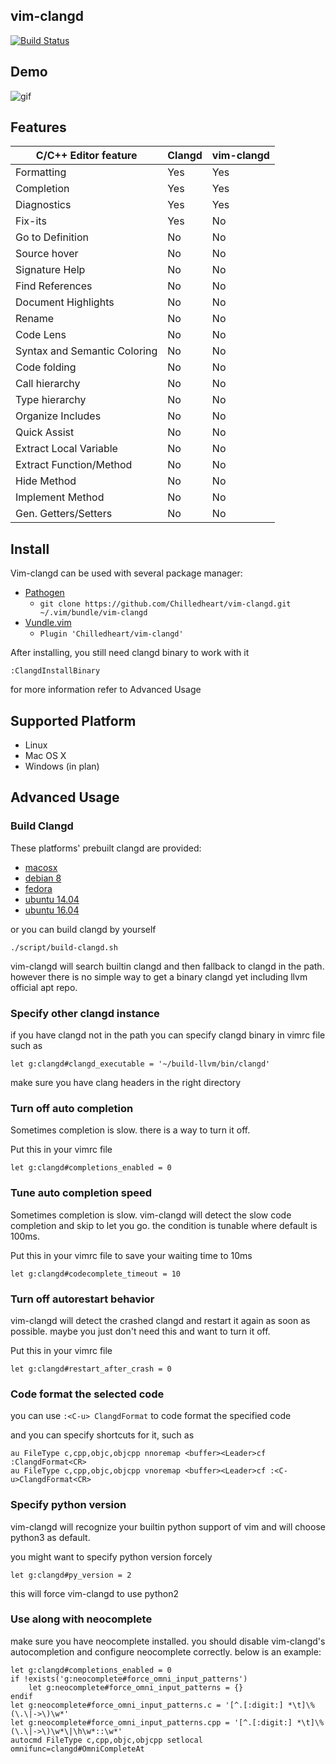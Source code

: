 ## vim-clangd
[![Build Status](https://travis-ci.org/Chilledheart/vim-clangd.svg?branch=master)](http://travis-ci.org/Chilledheart/vim-clangd)

## Demo

![gif](http://i.imgur.com/I9cO6Ve.gif)

## Features

|C/C++ Editor feature                |Clangd    |vim-clangd|
|------------------------------------|----------|----------|
|Formatting                          |Yes       |Yes       |
|Completion                          |Yes       |Yes       |
|Diagnostics                         |Yes       |Yes       |
|Fix-its                             |Yes       |No        |
|Go to Definition                    |No        |No        |
|Source hover                        |No        |No        |
|Signature Help                      |No        |No        |
|Find References                     |No        |No        |
|Document Highlights                 |No        |No        |
|Rename                              |No        |No        |
|Code Lens                           |No        |No        |
|Syntax and Semantic Coloring        |No        |No        |
|Code folding                        |No        |No        |
|Call hierarchy                      |No        |No        |
|Type hierarchy                      |No        |No        |
|Organize Includes                   |No        |No        |
|Quick Assist                        |No        |No        |
|Extract Local Variable              |No        |No        |
|Extract Function/Method             |No        |No        |
|Hide Method                         |No        |No        |
|Implement Method                    |No        |No        |
|Gen. Getters/Setters                |No        |No        |

## Install

Vim-clangd can be used with several package manager:
* [Pathogen](https://github.com/tpope/vim-pathogen)
  * `git clone https://github.com/Chilledheart/vim-clangd.git ~/.vim/bundle/vim-clangd`
* [Vundle.vim](https://github.com/VundleVim/Vundle.vim)
  * `Plugin 'Chilledheart/vim-clangd'`

After installing, you still need clangd binary to work with it

```
:ClangdInstallBinary
```

for more information refer to Advanced Usage

## Supported Platform

- Linux
- Mac OS X
- Windows (in plan)

## Advanced Usage

### Build Clangd

These platforms' prebuilt clangd are provided:
- [macosx](https://storage.googleapis.com/vim-clangd/clangd-macosx.tar.gz)
- [debian 8](https://storage.googleapis.com/vim-clangd/clangd-debian-8.tar.gz)
- [fedora](https://storage.googleapis.com/vim-clangd/clangd-fedora.tar.gz)
- [ubuntu 14.04](https://storage.googleapis.com/vim-clangd/clangd-ubuntu-14.04.tar.gz)
- [ubuntu 16.04](https://storage.googleapis.com/vim-clangd/clangd-ubuntu-16.04.tar.gz)

or you can build clangd by yourself
```
./script/build-clangd.sh
```
vim-clangd will search builtin clangd and then fallback to clangd in the path.
however there is no simple way to get a binary clangd yet including llvm
official apt repo.

### Specify other clangd instance
if you have clangd not in the path
you can specify clangd binary in vimrc file such as
```
let g:clangd#clangd_executable = '~/build-llvm/bin/clangd'
```

make sure you have clang headers in the right directory

### Turn off auto completion
Sometimes completion is slow. there is a way to turn it off.

Put this in your vimrc file
```
let g:clangd#completions_enabled = 0
```

### Tune auto completion speed
Sometimes completion is slow. vim-clangd will detect the slow code completion and skip to let you go.
the condition is tunable where default is 100ms.

Put this in your vimrc file to save your waiting time to 10ms
```
let g:clangd#codecomplete_timeout = 10
```

### Turn off autorestart behavior
vim-clangd will detect the crashed clangd and restart it again as soon as possible.
maybe you just don't need this and want to turn it off.

Put this in your vimrc file
```
let g:clangd#restart_after_crash = 0
```

### Code format the selected code

you can use `:<C-u> ClangdFormat` to code format the specified code

and you can specify shortcuts for it, such as

```
au FileType c,cpp,objc,objcpp nnoremap <buffer><Leader>cf :ClangdFormat<CR>
au FileType c,cpp,objc,objcpp vnoremap <buffer><Leader>cf :<C-u>ClangdFormat<CR>
```

### Specify python version
vim-clangd will recognize your builtin python support of vim and
will choose python3 as default.

you might want to specify python version forcely

```
let g:clangd#py_version = 2
```
this will force vim-clangd to use python2

### Use along with neocomplete

make sure you have neocomplete installed. you should disable vim-clangd's
autocompletion and configure neocomplete correctly. below is an example:

```
let g:clangd#completions_enabled = 0
if !exists('g:neocomplete#force_omni_input_patterns')
    let g:neocomplete#force_omni_input_patterns = {}
endif
let g:neocomplete#force_omni_input_patterns.c = '[^.[:digit:] *\t]\%(\.\|->\)\w*'
let g:neocomplete#force_omni_input_patterns.cpp = '[^.[:digit:] *\t]\%(\.\|->\)\w*\|\h\w*::\w*'
autocmd FileType c,cpp,objc,objcpp setlocal omnifunc=clangd#OmniCompleteAt
```
